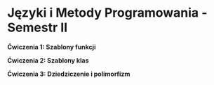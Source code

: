 Języki i Metody Programowania - Semestr II
===

<b>Ćwiczenia 1: Szablony funkcji</b>

<b>Ćwiczenia 2: Szablony klas</b>

<b>Ćwiczenia 3: Dziedziczenie i polimorfizm</b>
